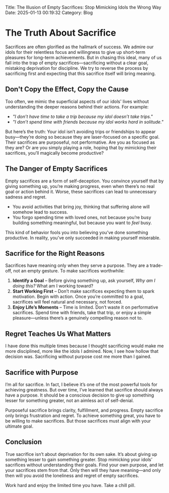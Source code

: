 Title: The Illusion of Empty Sacrifices: Stop Mimicking Idols the Wrong Way
Date: 2025-01-13 00:19:32
Category: Blog


# The Truth About Sacrifice

Sacrifices are often glorified as the hallmark of success. We admire our idols for their relentless focus and willingness to give up short-term pleasures for long-term achievements. But in chasing this ideal, many of us fall into the trap of empty sacrifices—sacrificing without a clear goal, mistaking deprivation for discipline. We try to reverse the process by sacrificing first and expecting that this sacrifice itself will bring meaning.  

## Don't Copy the Effect, Copy the Cause

Too often, we mimic the superficial aspects of our idols' lives without understanding the deeper reasons behind their actions. For example:

- *"I don’t have time to take a trip because my idol doesn’t take trips."*  
- *"I don’t spend time with friends because my idol works hard in solitude."*  

But here’s the truth: Your idol isn’t avoiding trips or friendships to appear busy—they’re doing so because they are laser-focused on a specific goal. Their sacrifices are purposeful, not performative. Are you as focused as they are? Or are you simply playing a role, hoping that by mimicking their sacrifices, you’ll magically become productive?  

## The Danger of Empty Sacrifices

Empty sacrifices are a form of self-deception. You convince yourself that by giving something up, you’re making progress, even when there’s no real goal or action behind it. Worse, these sacrifices can lead to unnecessary sadness and regret.  

- You avoid activities that bring joy, thinking that suffering alone will somehow lead to success.  
- You forgo spending time with loved ones, not because you’re busy building something meaningful, but because you want to *feel* busy.  

This kind of behavior fools you into believing you’ve done something productive. In reality, you’ve only succeeded in making yourself miserable.  

## Sacrifice for the Right Reasons

Sacrifices have meaning only when they serve a purpose. They are a trade-off, not an empty gesture. To make sacrifices worthwhile:  

1. **Identify a Goal** – Before giving something up, ask yourself, *Why am I doing this?* What am I working toward?  
2. **Start Working First** – Don’t make sacrifices expecting them to spark motivation. Begin with action. Once you’re committed to a goal, sacrifices will feel natural and necessary, not forced.  
3. **Enjoy Life’s Moments** – Time is limited. Don’t waste it on performative sacrifices. Spend time with friends, take that trip, or enjoy a simple pleasure—unless there’s a genuinely compelling reason not to.  

## Regret Teaches Us What Matters

I have done this multiple times because I thought sacrificing would make me more disciplined, more like the idols I admired. Now, I see how hollow that decision was. Sacrificing without purpose cost me more than I gained.  

## Sacrifice with Purpose

I’m all for sacrifice. In fact, I believe it’s one of the most powerful tools for achieving greatness. But over time, I’ve learned that sacrifice should always have a purpose. It should be a conscious decision to give up something lesser for something greater, not an aimless act of self-denial.  

Purposeful sacrifice brings clarity, fulfillment, and progress. Empty sacrifice only brings frustration and regret. To achieve something great, you have to be willing to make sacrifices. But those sacrifices must align with your ultimate goal.  

## Conclusion

True sacrifice isn’t about deprivation for its own sake. It’s about giving up something lesser to gain something greater. Stop mimicking your idols’ sacrifices without understanding their goals. Find your own purpose, and let your sacrifices stem from that. Only then will they have meaning—and only then will you avoid the loneliness and regret of empty sacrifices.  

Work hard and enjoy the limited time you have. Take a chill pill.  
